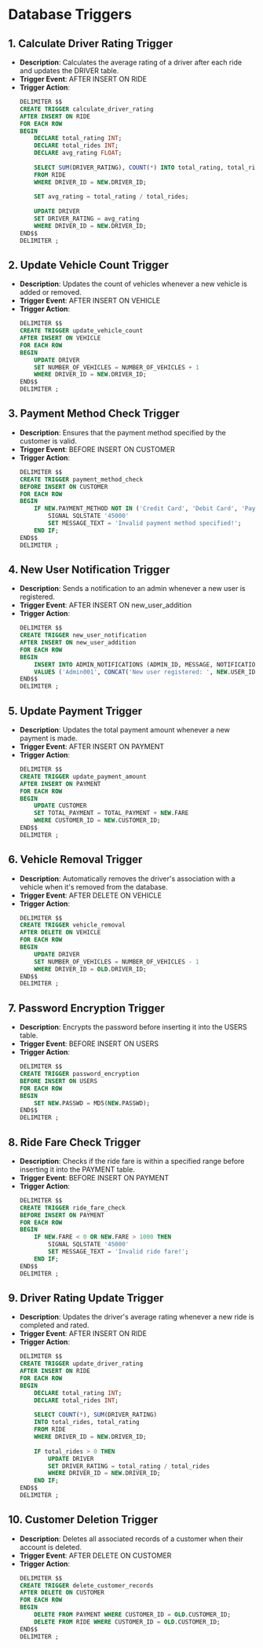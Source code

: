 # Database Triggers

## 1. Calculate Driver Rating Trigger
- **Description**: Calculates the average rating of a driver after each ride and updates the DRIVER table.
- **Trigger Event**: AFTER INSERT ON RIDE
- **Trigger Action**:
    ```sql
    DELIMITER $$
    CREATE TRIGGER calculate_driver_rating
    AFTER INSERT ON RIDE
    FOR EACH ROW
    BEGIN
        DECLARE total_rating INT;
        DECLARE total_rides INT;
        DECLARE avg_rating FLOAT;
        
        SELECT SUM(DRIVER_RATING), COUNT(*) INTO total_rating, total_rides
        FROM RIDE
        WHERE DRIVER_ID = NEW.DRIVER_ID;
        
        SET avg_rating = total_rating / total_rides;
        
        UPDATE DRIVER
        SET DRIVER_RATING = avg_rating
        WHERE DRIVER_ID = NEW.DRIVER_ID;
    END$$
    DELIMITER ;
    ```

## 2. Update Vehicle Count Trigger
- **Description**: Updates the count of vehicles whenever a new vehicle is added or removed.
- **Trigger Event**: AFTER INSERT ON VEHICLE
- **Trigger Action**:
    ```sql
    DELIMITER $$
    CREATE TRIGGER update_vehicle_count
    AFTER INSERT ON VEHICLE
    FOR EACH ROW
    BEGIN
        UPDATE DRIVER
        SET NUMBER_OF_VEHICLES = NUMBER_OF_VEHICLES + 1
        WHERE DRIVER_ID = NEW.DRIVER_ID;
    END$$
    DELIMITER ;
    ```

## 3. Payment Method Check Trigger
- **Description**: Ensures that the payment method specified by the customer is valid.
- **Trigger Event**: BEFORE INSERT ON CUSTOMER
- **Trigger Action**:
    ```sql
    DELIMITER $$
    CREATE TRIGGER payment_method_check
    BEFORE INSERT ON CUSTOMER
    FOR EACH ROW
    BEGIN
        IF NEW.PAYMENT_METHOD NOT IN ('Credit Card', 'Debit Card', 'PayPal') THEN
            SIGNAL SQLSTATE '45000'
            SET MESSAGE_TEXT = 'Invalid payment method specified!';
        END IF;
    END$$
    DELIMITER ;
    ```

## 4. New User Notification Trigger
- **Description**: Sends a notification to an admin whenever a new user is registered.
- **Trigger Event**: AFTER INSERT ON new_user_addition
- **Trigger Action**:
    ```sql
    DELIMITER $$
    CREATE TRIGGER new_user_notification
    AFTER INSERT ON new_user_addition
    FOR EACH ROW
    BEGIN
        INSERT INTO ADMIN_NOTIFICATIONS (ADMIN_ID, MESSAGE, NOTIFICATION_DATE)
        VALUES ('Admin001', CONCAT('New user registered: ', NEW.USER_ID), NOW());
    END$$
    DELIMITER ;
    ```
    
## 5. Update Payment Trigger
- **Description**: Updates the total payment amount whenever a new payment is made.
- **Trigger Event**: AFTER INSERT ON PAYMENT
- **Trigger Action**:
    ```sql
    DELIMITER $$
    CREATE TRIGGER update_payment_amount
    AFTER INSERT ON PAYMENT
    FOR EACH ROW
    BEGIN
        UPDATE CUSTOMER
        SET TOTAL_PAYMENT = TOTAL_PAYMENT + NEW.FARE
        WHERE CUSTOMER_ID = NEW.CUSTOMER_ID;
    END$$
    DELIMITER ;
    ```

## 6. Vehicle Removal Trigger
- **Description**: Automatically removes the driver's association with a vehicle when it's removed from the database.
- **Trigger Event**: AFTER DELETE ON VEHICLE
- **Trigger Action**:
    ```sql
    DELIMITER $$
    CREATE TRIGGER vehicle_removal
    AFTER DELETE ON VEHICLE
    FOR EACH ROW
    BEGIN
        UPDATE DRIVER
        SET NUMBER_OF_VEHICLES = NUMBER_OF_VEHICLES - 1
        WHERE DRIVER_ID = OLD.DRIVER_ID;
    END$$
    DELIMITER ;
    ```

## 7. Password Encryption Trigger
- **Description**: Encrypts the password before inserting it into the USERS table.
- **Trigger Event**: BEFORE INSERT ON USERS
- **Trigger Action**:
    ```sql
    DELIMITER $$
    CREATE TRIGGER password_encryption
    BEFORE INSERT ON USERS
    FOR EACH ROW
    BEGIN
        SET NEW.PASSWD = MD5(NEW.PASSWD);
    END$$
    DELIMITER ;
    ```

## 8. Ride Fare Check Trigger
- **Description**: Checks if the ride fare is within a specified range before inserting it into the PAYMENT table.
- **Trigger Event**: BEFORE INSERT ON PAYMENT
- **Trigger Action**:
    ```sql
    DELIMITER $$
    CREATE TRIGGER ride_fare_check
    BEFORE INSERT ON PAYMENT
    FOR EACH ROW
    BEGIN
        IF NEW.FARE < 0 OR NEW.FARE > 1000 THEN
            SIGNAL SQLSTATE '45000'
            SET MESSAGE_TEXT = 'Invalid ride fare!';
        END IF;
    END$$
    DELIMITER ;
    ```

## 9. Driver Rating Update Trigger
- **Description**: Updates the driver's average rating whenever a new ride is completed and rated.
- **Trigger Event**: AFTER INSERT ON RIDE
- **Trigger Action**:
    ```sql
    DELIMITER $$
    CREATE TRIGGER update_driver_rating
    AFTER INSERT ON RIDE
    FOR EACH ROW
    BEGIN
        DECLARE total_rating INT;
        DECLARE total_rides INT;
        
        SELECT COUNT(*), SUM(DRIVER_RATING)
        INTO total_rides, total_rating
        FROM RIDE
        WHERE DRIVER_ID = NEW.DRIVER_ID;
        
        IF total_rides > 0 THEN
            UPDATE DRIVER
            SET DRIVER_RATING = total_rating / total_rides
            WHERE DRIVER_ID = NEW.DRIVER_ID;
        END IF;
    END$$
    DELIMITER ;
    ```

## 10. Customer Deletion Trigger
- **Description**: Deletes all associated records of a customer when their account is deleted.
- **Trigger Event**: AFTER DELETE ON CUSTOMER
- **Trigger Action**:
    ```sql
    DELIMITER $$
    CREATE TRIGGER delete_customer_records
    AFTER DELETE ON CUSTOMER
    FOR EACH ROW
    BEGIN
        DELETE FROM PAYMENT WHERE CUSTOMER_ID = OLD.CUSTOMER_ID;
        DELETE FROM RIDE WHERE CUSTOMER_ID = OLD.CUSTOMER_ID;
    END$$
    DELIMITER ;
    ```
